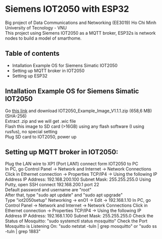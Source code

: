 # Siemens IOT2050 with ESP32
Big project of Data Communications and Networking (EE3019) Ho Chi Minh University of Tecnology - VNU  
This project using Siemens IOT2050 as a MQTT broker, ESP32s is network nodes to build a model of smarthome.
## Table of contents
- Intallation Example OS for Siemens Simatic IOT2050
- Setting up MQTT broker in IOT2050
- Setting up ESP32
## Intallation Example OS for Siemens Simatic IOT2050
Go [this link](https://support.industry.siemens.com/cs/document/109741799/downloads-for-simatic-iot20x0?dti=0&lc=en-VN) and download IOT2050_Example_Image_V1.1.1.zip (658,6 MB)(SHA-256)  
Extract .zip and we will get .wic file  
Flash this image to SD card (>16GB) using any flash software (I using rusfus), no special setting  
Plug SD card to IOT2050, power up  
## Setting up MQTT broker in IOT2050:
Plug the LAN wire to XP1 (Port LAN1) connect form IOT2050 to PC  
In PC, go Control Panel -> Network and Internet -> Network Connections
Click in Ethernet connection -> Properties
TCP/IP4 -> Using the following IP Address
IP Address: 192.168.200.100
Subnet Mask: 255.255.255.0
Using Putty, open SSH connect 192.168.200.1 port 22  
Default password and username are "root"  
After that, type "sudo apt update" and "sudo apt upgrade"  
Type "iot2050setup"
Networking -> enO1 -> Edit -> 192.168.1.10
In PC, go Control Panel -> Network and Internet -> Network Connections
Click in Ethernet connection -> Properties
TCP/IP4 -> Using the following IP Address
IP Address: 192.168.1.100
Subnet Mask: 255.255.255.0
Check the Status of Mosquitto: "sudo systemctl status mosquitto"
Check the Port Mosquitto is Listening On: "sudo netstat -tuln | grep mosquitto" or "sudo ss -tuln | grep 1883"


